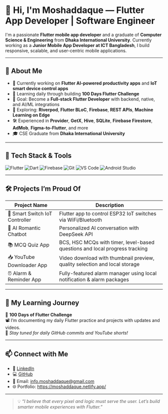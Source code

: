# 👋 Hi, I'm Moshaddaque — Flutter App Developer | Software Engineer

I'm a passionate **Flutter mobile app developer** and a graduate of **Computer Science & Engineering** from **Dhaka International University**. Currently working as a **Junior Mobile App Developer at ICT Bangladesh**, I build responsive, scalable, and user-centric mobile applications.

---

## 🚀 About Me

- 🔭 Currently working on **Flutter AI-powered productivity apps** and **IoT smart device control apps**
- 🌱 Learning daily through building **100 Days Flutter Challenge**
- 🎯 Goal: Become a **Full-stack Flutter Developer** with backend, native, and AI/ML integrations
- 🧠 Exploring: **Riverpod**, **Flutter BLoC**, **Firebase**, **REST APIs**, **Machine Learning on Edge**
- 🛠️ Experienced in **Provider**, **GetX**, **Hive**, **SQLite**, **Firebase Firestore**, **AdMob**, **Figma-to-Flutter**, and more
- 🎓 CSE Graduate from **Dhaka International University**

---

## 🧩 Tech Stack & Tools

![Flutter](https://img.shields.io/badge/Flutter-02569B?style=for-the-badge&logo=flutter&logoColor=white)
![Dart](https://img.shields.io/badge/Dart-0175C2?style=for-the-badge&logo=dart&logoColor=white)
![Firebase](https://img.shields.io/badge/Firebase-FFCA28?style=for-the-badge&logo=firebase&logoColor=black)
![Git](https://img.shields.io/badge/Git-F1502F?style=for-the-badge&logo=git&logoColor=white)
![VS Code](https://img.shields.io/badge/VS%20Code-007ACC?style=for-the-badge&logo=visual-studio-code&logoColor=white)
![Android Studio](https://img.shields.io/badge/Android%20Studio-3DDC84?style=for-the-badge&logo=android-studio&logoColor=white)

---

## 🛠 Projects I’m Proud Of

| Project Name                    | Description                                                                 |
|-------------------------------|-----------------------------------------------------------------------------|
| 📱 Smart Switch IoT Controller | Flutter app to control ESP32 IoT switches via WiFi/Bluetooth               |
| 🧠 AI Romantic Chatbot         | Personalized AI conversation with DeepSeek API                             |
| 📚 MCQ Quiz App               | BCS, HSC MCQs with timer, level-based questions and local progress tracking |
| 📥 YouTube Downloader App     | Video download with thumbnail preview, quality selection and local storage |
| ⏰ Alarm & Reminder App       | Fully-featured alarm manager using local notification & alarm packages     |

---

## 📅 My Learning Journey

🌟 **100 Days of Flutter Challenge**  
📽 I’m documenting my daily Flutter practice and projects with updates and videos.  
🔗 *Stay tuned for daily GitHub commits and YouTube shorts!*

---

## 📫 Connect with Me

- 💼 [LinkedIn](https://www.linkedin.com/in/moshaddaque)  
- 💻 [GitHub](https://github.com/moshaddaque)  
- 📧 Email: info.moshaddaque@gmail.com  
- 🌐 Portfolio: https://moshaddaque.netlify.app/

---

> 💡 *“I believe that every pixel and logic must serve the user. Let’s build smarter mobile experiences with Flutter.”*

